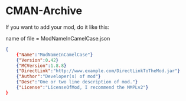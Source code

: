 # CMAN-Archive
If you want to add your mod, do it like this:

name of file = ModNameInCamelCase.json

```JSON
{
    {"Name":"ModNameInCamelCase"}
    {"Version":0.42}
    {"MCVersion":1.8.8}
    {"DirectLink":"http://www.example.com/DirectLinkToTheMod.jar"}
    {"Author":"Developer(s) of mod"}
    {"Desc":"One or two line description of mod."}
    {"License":"LicenseOfMod, I recommend the MMPLv2"}
}
```
